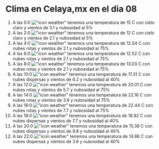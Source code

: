 # Clima en Celaya,mx en el dia 08

1. A las 0:0 !["icon weather"](http://openweathermap.org/img/w/01n.png) tenemos una temperatura de 15 C con cielo claro y  vientos de 3.1 y nubosidad al 5%
1. A las 2:0 !["icon weather"](http://openweathermap.org/img/w/01n.png) tenemos una temperatura de 12 C con cielo claro y  vientos de 2.1 y nubosidad al 5%
1. A las 4:0 !["icon weather"](http://openweathermap.org/img/w/04n.png) tenemos una temperatura de 12.54 C con nubes rotas y  vientos de 2.1 y nubosidad al 75%
1. A las 6:0 !["icon weather"](http://openweathermap.org/img/w/04n.png) tenemos una temperatura de 12.52 C con nubes rotas y  vientos de 2.1 y nubosidad al 75%
1. A las 8:0 !["icon weather"](http://openweathermap.org/img/w/04d.png) tenemos una temperatura de 13.03 C con nubes rotas y  vientos de 2.1 y nubosidad al 75%
1. A las 10:0 !["icon weather"](http://openweathermap.org/img/w/03d.png) tenemos una temperatura de 17.31 C con nubes dispersas y  vientos de 6.2 y nubosidad al 40%
1. A las 12:0 !["icon weather"](http://openweathermap.org/img/w/04d.png) tenemos una temperatura de 20.01 C con nubes rotas y  vientos de 5.7 y nubosidad al 75%
1. A las 14:0 !["icon weather"](http://openweathermap.org/img/w/04d.png) tenemos una temperatura de 22.16 C con nubes rotas y  vientos de 3.6 y nubosidad al 75%
1. A las 16:0 !["icon weather"](http://openweathermap.org/img/w/04d.png) tenemos una temperatura de 22.44 C con nubes rotas y  vientos de 7.7 y nubosidad al 75%
1. A las 18:0 !["icon weather"](http://openweathermap.org/img/w/03n.png) tenemos una temperatura de 18.92 C con nubes dispersas y  vientos de 7.7 y nubosidad al 40%
1. A las 20:0 !["icon weather"](http://openweathermap.org/img/w/03n.png) tenemos una temperatura de 15.38 C con nubes dispersas y  vientos de 9.8 y nubosidad al 40%
1. A las 22:0 !["icon weather"](http://openweathermap.org/img/w/03n.png) tenemos una temperatura de 14.86 C con nubes dispersas y  vientos de 3.6 y nubosidad al 40%
